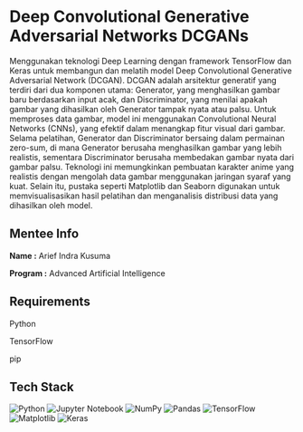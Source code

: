 # Deep Convolutional Generative Adversarial Networks DCGANs

Menggunakan teknologi Deep Learning dengan framework TensorFlow dan Keras untuk membangun dan melatih model Deep Convolutional Generative Adversarial Network (DCGAN). DCGAN adalah arsitektur generatif yang terdiri dari dua komponen utama: Generator, yang menghasilkan gambar baru berdasarkan input acak, dan Discriminator, yang menilai apakah gambar yang dihasilkan oleh Generator tampak nyata atau palsu. Untuk memproses data gambar, model ini menggunakan Convolutional Neural Networks (CNNs), yang efektif dalam menangkap fitur visual dari gambar. Selama pelatihan, Generator dan Discriminator bersaing dalam permainan zero-sum, di mana Generator berusaha menghasilkan gambar yang lebih realistis, sementara Discriminator berusaha membedakan gambar nyata dari gambar palsu. Teknologi ini memungkinkan pembuatan karakter anime yang realistis dengan mengolah data gambar menggunakan jaringan syaraf yang kuat. Selain itu, pustaka seperti Matplotlib dan Seaborn digunakan untuk memvisualisasikan hasil pelatihan dan menganalisis distribusi data yang dihasilkan oleh model.

## Mentee Info

**Name :** Arief Indra Kusuma

**Program :** Advanced Artificial Intelligence 
## Requirements

Python

TensorFlow

pip
## Tech Stack

![Python](https://img.shields.io/badge/python-3670A0?style=for-the-badge&logo=python&logoColor=ffdd54)
![Jupyter Notebook](https://img.shields.io/badge/jupyter-%23FA0F00.svg?style=for-the-badge&logo=jupyter&logoColor=white)
![NumPy](https://img.shields.io/badge/numpy-%23013243.svg?style=for-the-badge&logo=numpy&logoColor=white)
![Pandas](https://img.shields.io/badge/pandas-%23150458.svg?style=for-the-badge&logo=pandas&logoColor=white)
![TensorFlow](https://img.shields.io/badge/TensorFlow-%23FF6F00.svg?style=for-the-badge&logo=TensorFlow&logoColor=white)
![Matplotlib](https://img.shields.io/badge/Matplotlib-%23ffffff.svg?style=for-the-badge&logo=Matplotlib&logoColor=black)
![Keras](https://img.shields.io/badge/Keras-%23D00000.svg?style=for-the-badge&logo=Keras&logoColor=white)
